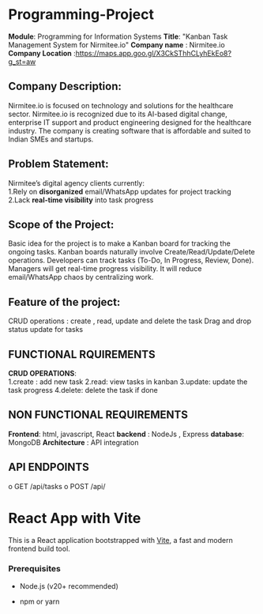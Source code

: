 # Programming-Project
**Module**: Programming for Information Systems
**Title**: "Kanban Task Management System for Nirmitee.io"
**Company name** : Nirmitee.io
**Company Location** :https://maps.app.goo.gl/X3CkSThhCLyhEkEo8?g_st=aw

## Company Description:
 Nirmitee.io is focused on technology and solutions for the healthcare sector. Nirmitee.io is recognized due to its AI-based digital change, enterprise IT support and product engineering designed for the healthcare industry. The company is creating software that is affordable and suited to Indian SMEs and startups.

 ## Problem Statement:
 Nirmitee’s digital agency clients currently:  
1.Rely on **disorganized** email/WhatsApp updates for project tracking  
2.Lack **real-time visibility** into task progress 

## Scope of the Project:
 Basic idea for the project is to make a Kanban board for tracking the ongoing tasks. Kanban boards naturally involve Create/Read/Update/Delete operations. Developers can track tasks (To-Do, In Progress, Review, Done). Managers will get real-time progress visibility. It will reduce email/WhatsApp chaos by centralizing work.

## Feature of the project:
CRUD operations : create , read, update and delete the task
Drag and drop status update for tasks

## FUNCTIONAL RQUIREMENTS
**CRUD OPERATIONS**:  
1.create : add new task
2.read: view tasks in kanban 
3.update: update the task progress
4.delete: delete the task if done

## NON FUNCTIONAL REQUIREMENTS
**Frontend**: html, javascript, React
**backend** : NodeJs , Express
**database**: MongoDB 
**Architecture** : API integration

## API ENDPOINTS

o	GET /api/tasks
o	POST /api/



# React App with Vite

This is a React application bootstrapped with  [Vite](https://vitejs.dev/), a fast and modern frontend build tool.


### Prerequisites

-   Node.js (v20+  recommended)
    
-   npm or yarn
    
